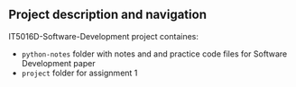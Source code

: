 ## Project description and navigation

IT5016D-Software-Development project containes:

* `python-notes` folder with notes and and practice code files for Software Development paper 
* `project` folder for assignment 1

